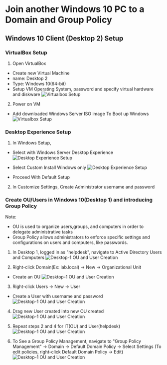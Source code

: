 # Join another Windows 10 PC to a Domain and Group Policy


## Windows 10 Client (Desktop 2) Setup

### VirtualBox Setup

1. Open VirtualBox
- Create new Virtual Machine
- name: Desktop 2
- Type: Windows 10(64-bit)
- Setup VM Operating System, password and specify virtual hardware and diskware
![Virtualbox Setup](./screenshots/virtualbox-setup.png)

2. Power on VM
- Add downloaded Windows Server ISO image To Boot up Windows
![Virtualbox Setup](./screenshots/virtualbox-setup-2.png)

### Desktop Experience Setup

1. In Windows Setup,
- Select with Windows Server Desktop Experience
![Desktop Experience Setup](./screenshots/desktop-experience-setup.png) 

- Select Custom Install Windows only
![Desktop Experience Setup](./screenshots/desktop-experience-setup.png) 

- Proceed With Default Setup

2. In Customize Settings, Create Administrator username and password

### Create OU/Users in Windows 10(Desktop 1) and introducing Group Policy
Note: 
- OU is used to organize users,groups, and computers in order to delegate administrative tasks
- Group Policy allows administrators to enforce specific settings and configurations on users and computers, like passwords.

1. In Desktop 1, logged in as "helpdesk", navigate to Active Directory Users and Computers
![Desktop-1 OU and User Creation](./screenshots/desktop1-account-creation.png)

2. Right-click Domain(Ex: lab.local) -> New -> Organizational Unit
- Create an OU
![Desktop-1 OU and User Creation](./screenshots/desktop1-account-creation-2.png)

3. Right-click Users -> New -> User
- Create a User with username and password
![Desktop-1 OU and User Creation](./screenshots/desktop1-account-creation-3.png)

4. Drag new User created into new OU created
![Desktop-1 OU and User Creation](./screenshots/desktop1-account-creation-4.png)

5. Repeat steps 2 and 4 for IT(OU) and User(helpdesk)
![Desktop-1 OU and User Creation](./screenshots/desktop1-account-creation-5.png)

6. To See a Group Policy Management, navigate to "Group Policy Management" -> Domain -> Default Domain Policy -> Select Settings (To edit policies, right-click Default Domain Policy -> Edit)
![Desktop-1 OU and User Creation](./screenshots/desktop1-account-creation-6.png)